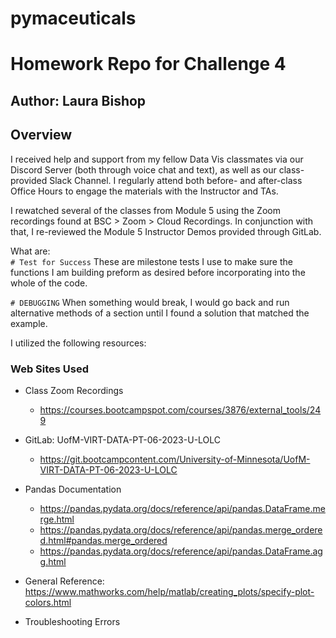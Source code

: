 # pymaceuticals
# Homework Repo for Challenge 4

## Author: Laura Bishop

## Overview

I received help and support from my fellow Data Vis classmates via our Discord Server (both through voice chat and text), as well as our class-provided Slack Channel. I regularly attend both before- and after-class Office Hours to engage the materials with the Instructor and TAs.

I rewatched several of the classes from Module 5 using the Zoom recordings found at BSC > Zoom > Cloud Recordings. In conjunction with that, I re-reviewed the Module 5 Instructor Demos provided through GitLab.





What are:<br />
`# Test for Success`
These are milestone tests I use to make sure the functions I am building preform as desired before incorporating into the whole of the code.

`# DEBUGGING`
When something would break, I would go back and run alternative methods of a section until I found a solution that matched the example.

I utilized the following resources:

### Web Sites Used

* Class Zoom Recordings 
    * https://courses.bootcampspot.com/courses/3876/external_tools/249


* GitLab: UofM-VIRT-DATA-PT-06-2023-U-LOLC
    * https://git.bootcampcontent.com/University-of-Minnesota/UofM-VIRT-DATA-PT-06-2023-U-LOLC

* Pandas Documentation
    * https://pandas.pydata.org/docs/reference/api/pandas.DataFrame.merge.html
    * https://pandas.pydata.org/docs/reference/api/pandas.merge_ordered.html#pandas.merge_ordered
    * https://pandas.pydata.org/docs/reference/api/pandas.DataFrame.agg.html

* General Reference:
    https://www.mathworks.com/help/matlab/creating_plots/specify-plot-colors.html
    
* Troubleshooting Errors



